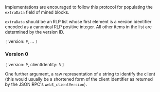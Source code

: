 Implementations are encouraged to follow this protocol for populating the `extraData` field of mined blocks.

`extraData` should be an RLP list whose first element is a version identifier encoded as a canonical RLP positive integer. All other items in the list are determined by the version ID.

`[` version: `P`, ... `]`

### Version 0

`[` version: `P`, clientIdentity: `B` `]`

One further argument, a raw representation of a string to identify the client (this would usually be a shortened form of the client identifier as returned by the JSON RPC's `web3_clientVersion`).
